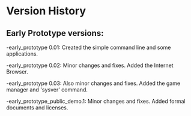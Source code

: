 # Version History

## Early Prototype versions:

-early_prototype 0.01: Created the simple command line and some applications.

-early_prototype 0.02: Minor changes and fixes. Added the Internet Browser.

-early_prototype 0.03: Also minor changes and fixes. Added the game manager and 'sysver' command.

-early_prototype_public_demo.1: Minor changes and fixes. Added formal documents and licenses.
